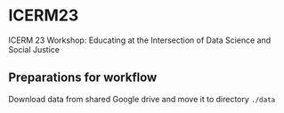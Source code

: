 # ICERM23
ICERM 23 Workshop: Educating at the Intersection of Data Science and Social Justice

## Preparations for workflow
Download data from shared Google drive and move it to directory `./data`
